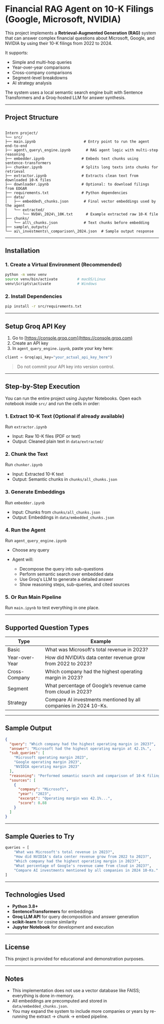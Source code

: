 # Financial RAG Agent on 10-K Filings (Google, Microsoft, NVIDIA)

This project implements a **Retrieval-Augmented Generation (RAG)** system that can answer complex financial questions about Microsoft, Google, and NVIDIA by using their 10-K filings from 2022 to 2024.

It supports:
- Simple and multi-hop queries
- Year-over-year comparisons
- Cross-company comparisons
- Segment-level breakdowns
- AI strategy analysis

The system uses a local semantic search engine built with Sentence Transformers and a Groq-hosted LLM for answer synthesis.

---

## Project Structure

```

Intern project/
└── src/
├── main.ipynb                      # Entry point to run the agent end-to-end
├── agent\_query\_engine.ipynb       # RAG agent logic with multi-step reasoning
├── embedder.ipynb                 # Embeds text chunks using sentence-transformers
├── chunker.ipynb                  # Splits long texts into chunks for retrieval
├── extractor.ipynb                # Extracts clean text from downloaded 10-K files
├── downloader.ipynb               # Optional: to download filings from EDGAR
├── requirements.txt               # Python dependencies
├── data/
│   ├── embedded\_chunks.json       # Final vector embeddings used by the agent
│   └── extracted/
│       └── NVDA\_2024\_10K.txt      # Example extracted raw 10-K file
├── chunks/
│   └── all\_chunks.json            # Text chunks before embedding
├── sample\_outputs/
└── ai\_investments\_comparison\_2024.json  # Sample output response

````

---

## Installation

### 1. Create a Virtual Environment (Recommended)

```bash
python -m venv venv
source venv/bin/activate         # macOS/Linux
venv\Scripts\activate            # Windows
````

### 2. Install Dependencies

```bash
pip install -r src/requirements.txt
```

---

## Setup Groq API Key

1. Go to [https://console.groq.com](https://console.groq.com)
2. Create an API key
3. In `agent_query_engine.ipynb`, paste your key here:

```python
client = Groq(api_key="your_actual_api_key_here")
```

> Do not commit your API key into version control.

---

## Step-by-Step Execution

You can run the entire project using Jupyter Notebooks. Open each notebook inside `src/` and run the cells in order:

### 1. Extract 10-K Text (Optional if already available)

Run `extractor.ipynb`

* Input: Raw 10-K files (PDF or text)
* Output: Cleaned plain text in `data/extracted/`

### 2. Chunk the Text

Run `chunker.ipynb`

* Input: Extracted 10-K text
* Output: Semantic chunks in `chunks/all_chunks.json`

### 3. Generate Embeddings

Run `embedder.ipynb`

* Input: Chunks from `chunks/all_chunks.json`
* Output: Embeddings in `data/embedded_chunks.json`

### 4. Run the Agent

Run `agent_query_engine.ipynb`

* Choose any query
* Agent will:

  * Decompose the query into sub-questions
  * Perform semantic search over embedded data
  * Use Groq's LLM to generate a detailed answer
  * Show reasoning steps, sub-queries, and cited sources

### 5. Or Run Main Pipeline

Run `main.ipynb` to test everything in one place.

---

## Supported Question Types

| Type           | Example                                                          |
| -------------- | ---------------------------------------------------------------- |
| Basic          | What was Microsoft's total revenue in 2023?                      |
| Year-over-Year | How did NVIDIA’s data center revenue grow from 2022 to 2023?     |
| Cross-Company  | Which company had the highest operating margin in 2023?          |
| Segment        | What percentage of Google’s revenue came from cloud in 2023?     |
| Strategy       | Compare AI investments mentioned by all companies in 2024 10-Ks. |

---

## Sample Output

```json
{
  "query": "Which company had the highest operating margin in 2023?",
  "answer": "Microsoft had the highest operating margin at 42.1%.",
  "sub_queries": [
    "Microsoft operating margin 2023",
    "Google operating margin 2023",
    "NVIDIA operating margin 2023"
  ],
  "reasoning": "Performed semantic search and comparison of 10-K filings.",
  "sources": [
    {
      "company": "Microsoft",
      "year": "2023",
      "excerpt": "Operating margin was 42.1%...",
      "score": 0.88
    }
  ]
}
```

---

## Sample Queries to Try

```python
queries = [
    "What was Microsoft's total revenue in 2023?",
    "How did NVIDIA's data center revenue grow from 2022 to 2023?",
    "Which company had the highest operating margin in 2023?",
    "What percentage of Google's revenue came from cloud in 2023?",
    "Compare AI investments mentioned by all companies in 2024 10-Ks."
]
```

---

## Technologies Used

* **Python 3.8+**
* **SentenceTransformers** for embeddings
* **Groq LLM API** for query decomposition and answer generation
* **scikit-learn** for cosine similarity
* **Jupyter Notebook** for development and execution

---

## License

This project is provided for educational and demonstration purposes.

---

## Notes

* This implementation does not use a vector database like FAISS; everything is done in-memory.
* All embeddings are precomputed and stored in `data/embedded_chunks.json`.
* You may expand the system to include more companies or years by re-running the extract → chunk → embed pipeline.
